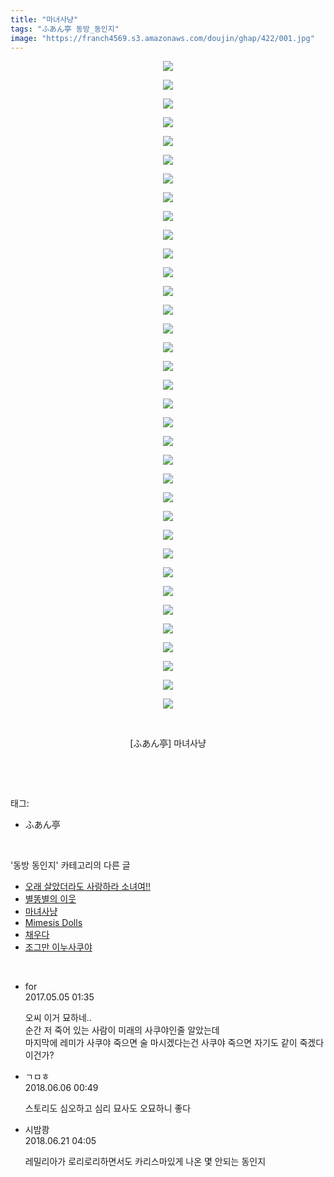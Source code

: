```yaml
---
title: "마녀사냥"
tags: "ふあん亭 동방_동인지"
image: "https://franch4569.s3.amazonaws.com/doujin/ghap/422/001.jpg"
---
```

<div class="article">
<p style="text-align: center; clear: none; float: none;"><img src="{{ site.imgserver2 }}/ghap/422/001.jpg"/></p>
<p style="text-align: center; clear: none; float: none;"><img src="{{ site.imgserver2 }}/ghap/422/002.png"/></p>
<p style="text-align: center; clear: none; float: none;"><img src="{{ site.imgserver2 }}/ghap/422/003.jpg"/></p>
<p style="text-align: center; clear: none; float: none;"><img src="{{ site.imgserver2 }}/ghap/422/004.jpg"/></p>
<p style="text-align: center; clear: none; float: none;"><img src="{{ site.imgserver2 }}/ghap/422/005.jpg"/></p>
<p style="text-align: center; clear: none; float: none;"><img src="{{ site.imgserver2 }}/ghap/422/006.jpg"/></p>
<p style="text-align: center; clear: none; float: none;"><img src="{{ site.imgserver2 }}/ghap/422/007.jpg"/></p>
<p style="text-align: center; clear: none; float: none;"><img src="{{ site.imgserver2 }}/ghap/422/008.jpg"/></p>
<p style="text-align: center; clear: none; float: none;"><img src="{{ site.imgserver2 }}/ghap/422/009.jpg"/></p>
<p style="text-align: center; clear: none; float: none;"><img src="{{ site.imgserver2 }}/ghap/422/010.jpg"/></p>
<p style="text-align: center; clear: none; float: none;"><img src="{{ site.imgserver2 }}/ghap/422/011.jpg"/></p>
<p style="text-align: center; clear: none; float: none;"><img src="{{ site.imgserver2 }}/ghap/422/012.jpg"/></p>
<p style="text-align: center; clear: none; float: none;"><img src="{{ site.imgserver2 }}/ghap/422/013.jpg"/></p>
<p style="text-align: center; clear: none; float: none;"><img src="{{ site.imgserver2 }}/ghap/422/014.jpg"/></p>
<p style="text-align: center; clear: none; float: none;"><img src="{{ site.imgserver2 }}/ghap/422/015.jpg"/></p>
<p style="text-align: center; clear: none; float: none;"><img src="{{ site.imgserver2 }}/ghap/422/016.jpg"/></p>
<p style="text-align: center; clear: none; float: none;"><img src="{{ site.imgserver2 }}/ghap/422/017.jpg"/></p>
<p style="text-align: center; clear: none; float: none;"><img src="{{ site.imgserver2 }}/ghap/422/018.jpg"/></p>
<p style="text-align: center; clear: none; float: none;"><img src="{{ site.imgserver2 }}/ghap/422/019.jpg"/></p>
<p style="text-align: center; clear: none; float: none;"><img src="{{ site.imgserver2 }}/ghap/422/020.jpg"/></p>
<p style="text-align: center; clear: none; float: none;"><img src="{{ site.imgserver2 }}/ghap/422/021.jpg"/></p>
<p style="text-align: center; clear: none; float: none;"><img src="{{ site.imgserver2 }}/ghap/422/022.jpg"/></p>
<p style="text-align: center; clear: none; float: none;"><img src="{{ site.imgserver2 }}/ghap/422/023.jpg"/></p>
<p style="text-align: center; clear: none; float: none;"><img src="{{ site.imgserver2 }}/ghap/422/024.jpg"/></p>
<p style="text-align: center; clear: none; float: none;"><img src="{{ site.imgserver2 }}/ghap/422/025.jpg"/></p>
<p style="text-align: center; clear: none; float: none;"><img src="{{ site.imgserver2 }}/ghap/422/026.jpg"/></p>
<p style="text-align: center; clear: none; float: none;"><img src="{{ site.imgserver2 }}/ghap/422/027.jpg"/></p>
<p style="text-align: center; clear: none; float: none;"><img src="{{ site.imgserver2 }}/ghap/422/028.jpg"/></p>
<p style="text-align: center; clear: none; float: none;"><img src="{{ site.imgserver2 }}/ghap/422/029.jpg"/></p>
<p style="text-align: center; clear: none; float: none;"><img src="{{ site.imgserver2 }}/ghap/422/030.jpg"/></p>
<p style="text-align: center; clear: none; float: none;"><img src="{{ site.imgserver2 }}/ghap/422/031.jpg"/></p>
<p style="text-align: center; clear: none; float: none;"><img src="{{ site.imgserver2 }}/ghap/422/032.jpg"/></p>
<p style="text-align: center; clear: none; float: none;"><img src="{{ site.imgserver2 }}/ghap/422/033.jpg"/></p>
<p style="text-align: center; clear: none; float: none;"><img src="{{ site.imgserver2 }}/ghap/422/034.jpg"/></p>
<p style="text-align: center; clear: none; float: none;"><img src="{{ site.imgserver2 }}/ghap/422/035.png"/></p>
<p style="text-align: center; clear: none; float: none;"><br/></p>
<p style="text-align: center; clear: none; float: none;">[ふあん亭] 마녀사냥</p>
<p><br/></p>
</div><br/>
<div class="tagTrail">
<p>태그: </p>
<ul>
<li>ふあん亭</li>
</ul>
</div><br/>
<div class="another">
<p>'동방 동인지' 카테고리의 다른 글</p>
<ul>
<li><a href="/ghap_424">오래 살았더라도 사랑하라 소녀여!!</a></li>
<li><a href="/ghap_423">별똥별의 이웃</a></li>
<li><a href="/ghap_422">마녀사냥</a></li>
<li><a href="/ghap_421">Mimesis Dolls</a></li>
<li><a href="/ghap_420">채우다</a></li>
<li><a href="/ghap_418">조그만 이누사쿠야</a></li>
</ul>
</div><br/>
<div class="cb_module cb_fluid">
<div class="cb_wrt cb_profile">
<div class="comment">
<ul>
<li class="cb_thumb_off" id="comment14981376">
<div class="cb_comment_area">
<div class="cb_info_area">
<div class="cb_section">
<span class="cb_nick_name">for</span>
</div>
<div class="cb_section">
<span class="cb_date">2017.05.05 01:35 </span>
</div>
</div>
<div class="cb_dsc_comment">
<p class="cb_dsc">
											오씨 이거 묘하네..<br/>
순간 저 죽어 있는 사람이 미래의 사쿠야인줄 알았는데<br/>
마지막에 레미가 사쿠야 죽으면 술 마시겠다는건 사쿠야 죽으면 자기도 같이 죽겠다 이건가?
										</p>
</div>
</div></li>
<li class="cb_thumb_off" id="comment15266772">
<div class="cb_comment_area">
<div class="cb_info_area">
<div class="cb_section">
<span class="cb_nick_name">ㄱㅁㅎ</span>
</div>
<div class="cb_section">
<span class="cb_date">2018.06.06 00:49 </span>
</div>
</div>
<div class="cb_dsc_comment">
<p class="cb_dsc">
											스토리도 심오하고 심리 묘사도 오묘하니 좋다
										</p>
</div>
</div></li>
<li class="cb_thumb_off" id="comment15273515">
<div class="cb_comment_area">
<div class="cb_info_area">
<div class="cb_section">
<span class="cb_nick_name">시밤쾅</span>
</div>
<div class="cb_section">
<span class="cb_date">2018.06.21 04:05 </span>
</div>
</div>
<div class="cb_dsc_comment">
<p class="cb_dsc">
											레밀리아가 로리로리하면서도 카리스마있게 나온 몇 안되는 동인지
										</p>
</div>
</div></li>
</ul>
</div>
</div><!-- commentList close -->
</div><br/>
